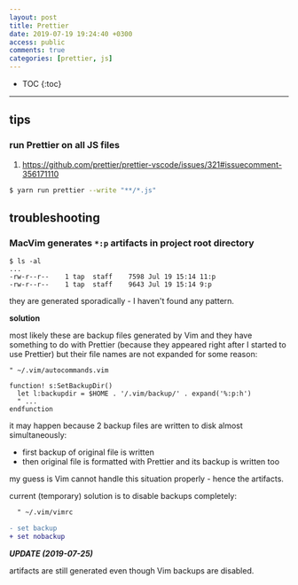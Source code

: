 ```yaml
---
layout: post
title: Prettier
date: 2019-07-19 19:24:40 +0300
access: public
comments: true
categories: [prettier, js]
---
```


<!-- @format -->

<!-- more -->

<!-- prettier-ignore -->
* TOC
{:toc}
<hr>

## tips

### run Prettier on all JS files

1. <https://github.com/prettier/prettier-vscode/issues/321#issuecomment-356171110>

```sh
$ yarn run prettier --write "**/*.js"
```

## troubleshooting

### MacVim generates `*:p` artifacts in project root directory

```
$ ls -al
...
-rw-r--r--    1 tap  staff    7598 Jul 19 15:14 11:p
-rw-r--r--    1 tap  staff    9643 Jul 19 15:14 9:p
```

they are generated sporadically - I haven't found any pattern.

**solution**

most likely these are backup files generated by Vim and they have something to
do with Prettier (because they appeared right after I started to use Prettier)
but their file names are not expanded for some reason:

```vim
" ~/.vim/autocommands.vim

function! s:SetBackupDir()
  let l:backupdir = $HOME . '/.vim/backup/' . expand('%:p:h')
  " ...
endfunction
```

it may happen because 2 backup files are written to disk almost simultaneously:

- first backup of original file is written
- then original file is formatted with Prettier and its backup is written too

my guess is Vim cannot handle this situation properly - hence the artifacts.

current (temporary) solution is to disable backups completely:

```diff
  " ~/.vim/vimrc

- set backup
+ set nobackup
```

**_UPDATE (2019-07-25)_**

artifacts are still generated even though Vim backups are disabled.
